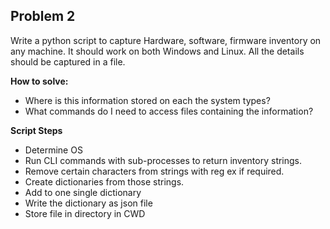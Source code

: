 Problem 2
- 
 
Write a python script to capture Hardware, software, firmware inventory on any machine. It should work on both Windows and Linux. All the details should be captured in a file.

**How to solve:** 
- Where is this information stored on each the system types? 
- What commands do I need to access files containing the information?

**Script Steps**
- Determine OS
- Run CLI commands with sub-processes to return inventory strings.
- Remove certain characters from strings with reg ex if required.
- Create dictionaries from those strings. 
- Add to one single dictionary
- Write the dictionary as json file 
- Store file in directory in CWD 

 